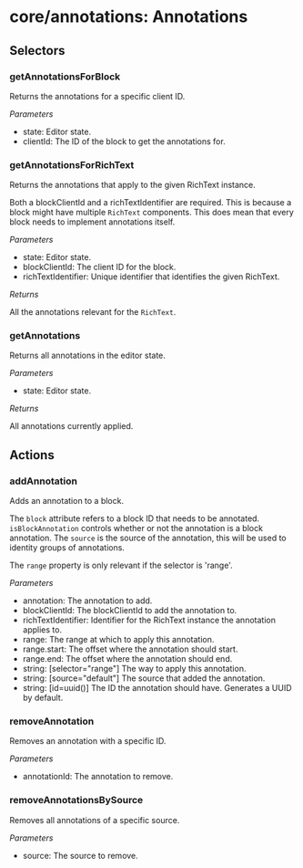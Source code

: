 # **core/annotations**: Annotations

## Selectors

### getAnnotationsForBlock

Returns the annotations for a specific client ID.

*Parameters*

 * state: Editor state.
 * clientId: The ID of the block to get the annotations for.

### getAnnotationsForRichText

Returns the annotations that apply to the given RichText instance.

Both a blockClientId and a richTextIdentifier are required. This is because
a block might have multiple `RichText` components. This does mean that every
block needs to implement annotations itself.

*Parameters*

 * state: Editor state.
 * blockClientId: The client ID for the block.
 * richTextIdentifier: Unique identifier that identifies the given RichText.

*Returns*

All the annotations relevant for the `RichText`.

### getAnnotations

Returns all annotations in the editor state.

*Parameters*

 * state: Editor state.

*Returns*

All annotations currently applied.

## Actions

### addAnnotation

Adds an annotation to a block.

The `block` attribute refers to a block ID that needs to be annotated.
`isBlockAnnotation` controls whether or not the annotation is a block
annotation. The `source` is the source of the annotation, this will be used
to identity groups of annotations.

The `range` property is only relevant if the selector is 'range'.

*Parameters*

 * annotation: The annotation to add.
 * blockClientId: The blockClientId to add the annotation to.
 * richTextIdentifier: Identifier for the RichText instance the annotation applies to.
 * range: The range at which to apply this annotation.
 * range.start: The offset where the annotation should start.
 * range.end: The offset where the annotation should end.
 * string: [selector="range"] The way to apply this annotation.
 * string: [source="default"] The source that added the annotation.
 * string: [id=uuid()]        The ID the annotation should have.
                                   Generates a UUID by default.

### removeAnnotation

Removes an annotation with a specific ID.

*Parameters*

 * annotationId: The annotation to remove.

### removeAnnotationsBySource

Removes all annotations of a specific source.

*Parameters*

 * source: The source to remove.